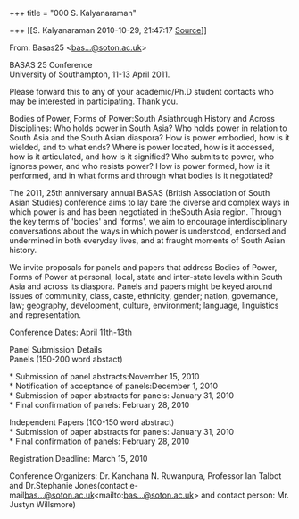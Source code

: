 +++
title = "000 S. Kalyanaraman"

+++
[[S. Kalyanaraman	2010-10-29, 21:47:17 [Source](https://groups.google.com/g/bvparishat/c/9dgK3sxtxkY)]]



From: Basas25 \<[bas...@soton.ac.uk]()\>  
  
BASAS 25 Conference  
University of Southampton, 11-13 April 2011.  
  
Please forward this to any of your academic/Ph.D student contacts who may be interested in participating. Thank you.  
  
Bodies of Power, Forms of Power:South Asiathrough History and Across Disciplines: Who holds power in South Asia? Who holds power in relation to South Asia and the South Asian diaspora? How is power embodied, how is it wielded, and to what ends? Where is power located, how is it accessed, how is it articulated, and how is it signified? Who submits to power, who ignores power, and who resists power? How is power formed, how is it performed, and in what forms and through what bodies is it negotiated?

  
The 2011, 25th anniversary annual BASAS (British Association of South Asian Studies) conference aims to lay bare the diverse and complex ways in which power is and has been negotiated in theSouth Asia region. Through the key terms of 'bodies' and 'forms', we aim to encourage interdisciplinary conversations about the ways in which power is understood, endorsed and undermined in both everyday lives, and at fraught moments of South Asian history.  
  
We invite proposals for panels and papers that address Bodies of Power, Forms of Power at personal, local, state and inter-state levels within South Asia and across its diaspora. Panels and papers might be keyed around issues of community, class, caste, ethnicity, gender; nation, governance, law; geography, development, culture, environment; language, linguistics and representation.  
  
Conference Dates: April 11th-13th  
  
Panel Submission Details  
Panels (150-200 word abstact)  
  
\*    Submission of panel abstracts:November 15, 2010  
\*    Notification of acceptance of panels:December 1, 2010  
\*    Submission of paper abstracts for panels: January 31, 2010  
\*    Final confirmation of panels: February 28, 2010  
  
Independent Papers (100-150 word abstract)  
\*    Submission of paper abstracts for panels: January 31, 2010  
\*    Final confirmation of panels: February 28, 2010  
  
Registration Deadline: March 15, 2010  
  
Conference Organizers: Dr. Kanchana N. Ruwanpura, Professor Ian Talbot and Dr.Stephanie Jones(contact e-mail[bas...@soton.ac.uk]()\<mailto:[bas...@soton.ac.uk]()\> and contact person: Mr. Justyn Willsmore)


